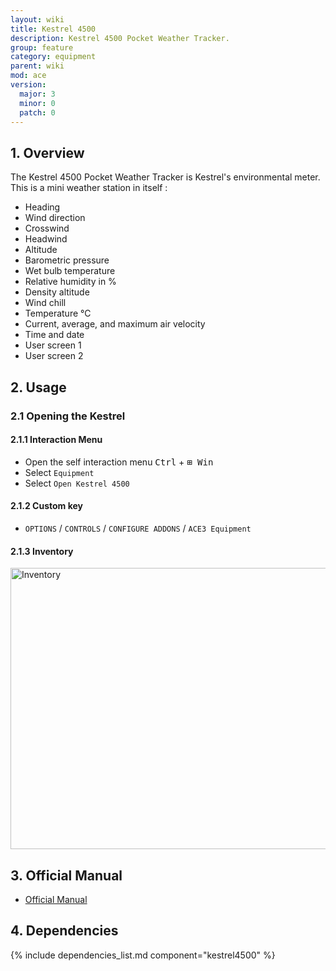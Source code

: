 ```yaml
---
layout: wiki
title: Kestrel 4500
description: Kestrel 4500 Pocket Weather Tracker.
group: feature
category: equipment
parent: wiki
mod: ace
version:
  major: 3
  minor: 0
  patch: 0
---
```


## 1. Overview

The Kestrel 4500 Pocket Weather Tracker is Kestrel's environmental meter. This is a mini weather station in itself :
- Heading
- Wind direction
- Crosswind
- Headwind
- Altitude
- Barometric pressure
- Wet bulb temperature
- Relative humidity in %
- Density altitude
- Wind chill
- Temperature °C
- Current, average, and maximum air velocity
- Time and date
- User screen 1
- User screen 2

## 2. Usage

### 2.1 Opening the Kestrel

#### 2.1.1 Interaction Menu
- Open the self interaction menu <kbd>Ctrl</kbd> + <kbd>⊞&nbsp;Win</kbd>
- Select `Equipment`
- Select `Open Kestrel 4500`

#### 2.1.2 Custom key
- `OPTIONS` / `CONTROLS` / `CONFIGURE ADDONS` / `ACE3 Equipment`

#### 2.1.3 Inventory
<img src="{{ site.baseurl }}/img/wiki/feature/abtools_inventory.png" width="900" height="450" alt="Inventory" />

## 3. Official Manual
- [Official Manual](https://github.com/acemod/ACE3/blob/master/extras/K4500_Instruction_Manual_English.pdf)

## 4. Dependencies

{% include dependencies_list.md component="kestrel4500" %}
